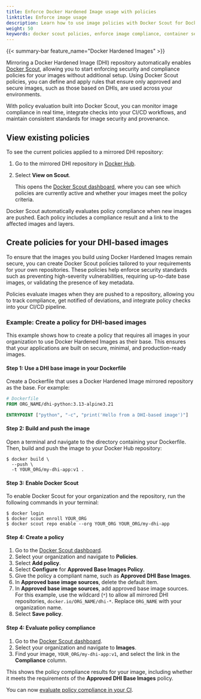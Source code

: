```yaml
---
title: Enforce Docker Hardened Image usage with policies
linktitle: Enforce image usage
description: Learn how to use image policies with Docker Scout for Docker Hardened Images.
weight: 50
keywords: docker scout policies, enforce image compliance, container security policy, image provenance, vulnerability policy check
---
```


{{< summary-bar feature_name="Docker Hardened Images" >}}

Mirroring a Docker Hardened Image (DHI) repository automatically enables [Docker
Scout](/scout/), allowing you to start enforcing security and compliance policies for your
images without additional setup. Using Docker Scout policies, you can define and
apply rules that ensure only approved and secure images, such as those based on
DHIs, are used across your environments.

With policy evaluation built into Docker Scout, you can monitor image compliance
in real time, integrate checks into your CI/CD workflows, and maintain
consistent standards for image security and provenance.

## View existing policies

To see the current policies applied to a mirrored DHI repository:

1. Go to the mirrored DHI repository in [Docker Hub](https://hub.docker.com).
2. Select **View on Scout**.

   This opens the [Docker Scout dashboard](https://scout.docker.com), where you
   can see which policies are currently active and whether your images meet the
   policy criteria.

Docker Scout automatically evaluates policy compliance when new images are
pushed. Each policy includes a compliance result and a link to the affected
images and layers.

## Create policies for your DHI-based images

To ensure that the images you build using Docker Hardened Images remain secure,
you can create Docker Scout policies tailored to your requirements for your own
repositories. These policies help enforce security standards such as preventing
high-severity vulnerabilities, requiring up-to-date base images, or validating
the presence of key metadata.

Policies evaluate images when they are pushed to a repository, allowing you to
track compliance, get notified of deviations, and integrate policy checks into
your CI/CD pipeline.

### Example: Create a policy for DHI-based images

This example shows how to create a policy that requires all images in your
organization to use Docker Hardened Images as their base. This ensures that
your applications are built on secure, minimal, and production-ready images.

#### Step 1: Use a DHI base image in your Dockerfile

Create a Dockerfile that uses a Docker Hardened Image mirrored repository as the
base. For example:

```dockerfile
# Dockerfile
FROM ORG_NAME/dhi-python:3.13-alpine3.21

ENTRYPOINT ["python", "-c", "print('Hello from a DHI-based image')"]
```

#### Step 2: Build and push the image

Open a terminal and navigate to the directory containing your Dockerfile. Then,
build and push the image to your Docker Hub repository:

```console
$ docker build \
  --push \
  -t YOUR_ORG/my-dhi-app:v1 .
```

#### Step 3: Enable Docker Scout

To enable Docker Scout for your organization and the repository, run the
following commands in your terminal:

```console
$ docker login
$ docker scout enroll YOUR_ORG
$ docker scout repo enable --org YOUR_ORG YOUR_ORG/my-dhi-app
```

#### Step 4: Create a policy

1. Go to the [Docker Scout dashboard](https://scout.docker.com).
2. Select your organization and navigate to **Policies**.
3. Select **Add policy**.
4. Select **Configure** for **Approved Base Images Policy**.
5. Give the policy a compliant name, such as **Approved DHI Base Images**.
6. In **Approved base image sources**, delete the default item.
7. In **Approved base image sources**, add approved base image sources. For this
   example, use the wildcard (`*`) to allow all mirrored DHI repositories,
   `docker.io/ORG_NAME/dhi-*`. Replace `ORG_NAME` with your organization name.
8. Select **Save policy**.

#### Step 4: Evaluate policy compliance

1. Go to the [Docker Scout dashboard](https://scout.docker.com).
2. Select your organization and navigate to **Images**.
3. Find your image, `YOUR_ORG/my-dhi-app:v1`, and select the link in the **Compliance** column.

This shows the policy compliance results for your image, including whether it
meets the requirements of the **Approved DHI Base Images** policy.

You can now [evaluate policy compliance in your CI](/scout/policy/ci/).